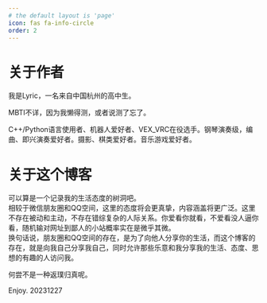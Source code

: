 ```yaml
---
# the default layout is 'page'
icon: fas fa-info-circle
order: 2
---
```


# 关于作者
我是Lyric，一名来自中国杭州的高中生。

MBTI不详，因为我懒得测，或者说测了忘了。

C++/Python语言使用者、机器人爱好者、VEX_VRC在役选手。钢琴演奏级，编曲、即兴演奏爱好者。摄影、棋类爱好者。音乐游戏爱好者。

# 关于这个博客
可以算是一个记录我的生活态度的树洞吧。    
相较于微信朋友圈和QQ空间，这里的态度将会更真挚，内容涵盖将更广泛。这里不存在被动和主动，不存在错综复杂的人际关系。你爱看你就看，不爱看没人逼你看，随机输对网址到鄙人的小站概率实在是微乎其微。    
换句话说，朋友圈和QQ空间的存在，是为了向他人分享你的生活，而这个博客的存在，就是向我自己分享我自己，同时允许那些乐意和我分享我的生活、态度、思想的有趣的人访问我。    

何尝不是一种返璞归真呢。    

Enjoy.
20231227
